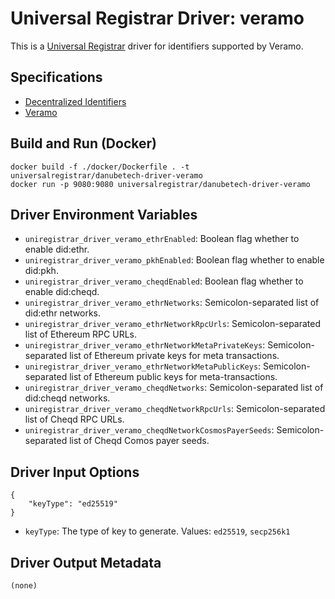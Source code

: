 # Universal Registrar Driver: veramo

This is a [Universal Registrar](https://github.com/decentralized-identity/universal-registrar/) driver for identifiers supported by Veramo.

## Specifications

* [Decentralized Identifiers](https://w3c.github.io/did-core/)
* [Veramo](https://veramo.io/docs/)

## Build and Run (Docker)

```
docker build -f ./docker/Dockerfile . -t universalregistrar/danubetech-driver-veramo
docker run -p 9080:9080 universalregistrar/danubetech-driver-veramo
```

## Driver Environment Variables

* `uniregistrar_driver_veramo_ethrEnabled`: Boolean flag whether to enable did:ethr.
* `uniregistrar_driver_veramo_pkhEnabled`: Boolean flag whether to enable did:pkh.
* `uniregistrar_driver_veramo_cheqdEnabled`: Boolean flag whether to enable did:cheqd.
* `uniregistrar_driver_veramo_ethrNetworks`: Semicolon-separated list of did:ethr networks.
* `uniregistrar_driver_veramo_ethrNetworkRpcUrls`: Semicolon-separated list of Ethereum RPC URLs.
* `uniregistrar_driver_veramo_ethrNetworkMetaPrivateKeys`: Semicolon-separated list of Ethereum private keys for meta transactions.
* `uniregistrar_driver_veramo_ethrNetworkMetaPublicKeys`: Semicolon-separated list of Ethereum public keys for meta-transactions.
* `uniregistrar_driver_veramo_cheqdNetworks`: Semicolon-separated list of did:cheqd networks.
* `uniregistrar_driver_veramo_cheqdNetworkRpcUrls`: Semicolon-separated list of Cheqd RPC URLs.
* `uniregistrar_driver_veramo_cheqdNetworkCosmosPayerSeeds`: Semicolon-separated list of Cheqd Comos payer seeds.

## Driver Input Options

```
{
    "keyType": "ed25519"
}
```

* `keyType`: The type of key to generate. Values: `ed25519`, `secp256k1`

## Driver Output Metadata

```
(none)
```
